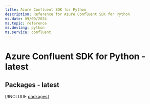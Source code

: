 ```yaml
---
title: Azure Confluent SDK for Python
description: Reference for Azure Confluent SDK for Python
ms.date: 09/09/2024
ms.topic: reference
ms.devlang: python
ms.service: confluent
---
```

# Azure Confluent SDK for Python - latest
## Packages - latest
[!INCLUDE [packages](confluent-index.md)]